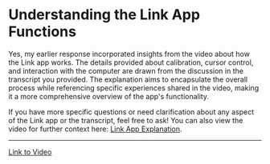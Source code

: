 # Understanding the Link App Functions

Yes, my earlier response incorporated insights from the video about how the Link app works. The details provided about calibration, cursor control, and interaction with the computer are drawn from the discussion in the transcript you provided. The explanation aims to encapsulate the overall process while referencing specific experiences shared in the video, making it a more comprehensive overview of the app's functionality.

If you have more specific questions or need clarification about any aspect of the Link app or the transcript, feel free to ask! You can also view the video for further context here: [Link App Explanation](https://youtu.be/XVmGir5FtaU?si=QoEe1x2z7KRGVHF2).

---

[Link to Video](https://youtu.be/XVmGir5FtaU?si=QoEe1x2z7KRGVHF2)
